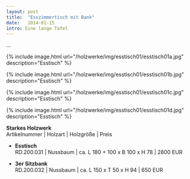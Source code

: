 ```yaml
---
layout: post
title:  "Esszimmertisch mit Bank"
date:   2014-01-15
intro: Eine lange Tafel
---
```


...

{% include image.html url="/holzwerke/img/esstisch01/esstisch01a.jpg" description="Esstisch" %}


{% include image.html url="/holzwerke/img/esstisch01/esstisch01b.jpg" description="Esstisch" %}


{% include image.html url="/holzwerke/img/esstisch01/esstisch01c.jpg" description="Esstisch" %}


{% include image.html url="/holzwerke/img/esstisch01/esstisch01d.jpg" description="Esstisch" %}


**Starkes Holzwerk**   
Artikelnummer \| Holzart \| Holzgröße \| Preis

* **Esstisch**   
	RD.200.031  \| 	Nussbaum \| ca. L 180 + 100 x B 100 x H  78 \| 2800 EUR
	
* **3er Sitzbank**       
	RD.200.032  \| 	Nussbaum \| ca. L 150 x T 50 x H 94 \| 650 EUR
